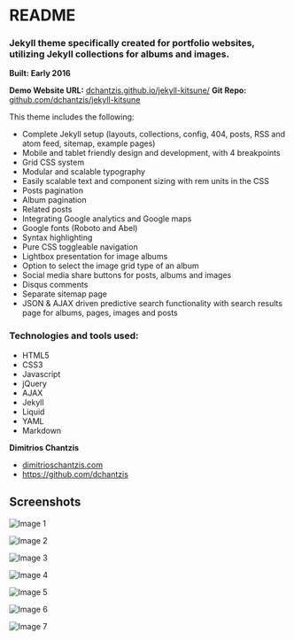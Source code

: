 # README

### Jekyll theme specifically created for portfolio websites, utilizing Jekyll collections for albums and images.
**Built: Early 2016**

**Demo Website URL:** [dchantzis.github.io/jekyll-kitsune/](http://dchantzis.github.io/jekyll-kitsune/)
**Git Repo:** [github.com/dchantzis/jekyll-kitsune](https://github.com/dchantzis/jekyll-kitsune)

This theme includes the following:

- Complete Jekyll setup (layouts, collections, config, 404, posts, RSS and atom feed, sitemap, example pages)
- Mobile and tablet friendly design and development, with 4 breakpoints
- Grid CSS system
- Modular and scalable typography
- Easily scalable text and component sizing with rem units in the CSS
- Posts pagination
- Album pagination
- Related posts
- Integrating Google analytics and Google maps
- Google fonts (Roboto and Abel)
- Syntax highlighting
- Pure CSS toggleable navigation
- Lightbox presentation for image albums
- Option to select the image grid type of an album
- Social media share buttons for posts, albums and images
- Disqus comments
- Separate sitemap page
- JSON & AJAX driven predictive search functionality with search results page for albums, pages, images and posts

### Technologies and tools used:

- HTML5
- CSS3
- Javascript
- jQuery
- AJAX
- Jekyll
- Liquid
- YAML
- Markdown

**Dimitrios Chantzis**

- [dimitrioschantzis.com](http://www.dimitrioschantzis.com)
- <https://github.com/dchantzis>

## Screenshots

![Image 1](http://dchantzis.github.io/jekyll-kitsune/assets/img/screenshots/screenshot-1.png)

![Image 2](http://dchantzis.github.io/jekyll-kitsune/assets/img/screenshots/screenshot-2.png)

![Image 3](http://dchantzis.github.io/jekyll-kitsune/assets/img/screenshots/screenshot-3.png)

![Image 4](http://dchantzis.github.io/jekyll-kitsune/assets/img/screenshots/screenshot-4.png)

![Image 5](http://dchantzis.github.io/jekyll-kitsune/assets/img/screenshots/screenshot-5.png)

![Image 6](http://dchantzis.github.io/jekyll-kitsune/assets/img/screenshots/screenshot-6.png)

![Image 7](http://dchantzis.github.io/jekyll-kitsune/assets/img/screenshots/screenshot-7.png)
